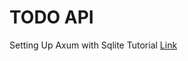 # TODO API


Setting Up Axum with Sqlite Tutorial [Link](https://tms-dev-blog.com/rust-sqlx-basics-with-sqlite/)


